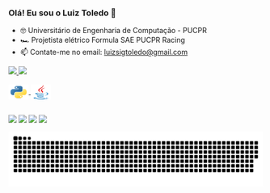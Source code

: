### Olá! Eu sou o Luiz Toledo 👋

- 🤓 Universitário de Engenharia de Computação - PUCPR
- 🏎 Projetista elétrico Formula SAE PUCPR Racing
- 📫 Contate-me no email: luizsigtoledo@gmail.com

<div>
  <a href="https://github.com/SigToledo">
  <img height="150em" src="https://github-readme-stats.vercel.app/api?username=SigToledo&show_icons=true&theme=dark&include_all_commits=true&count_private=true"/>
  <img height="150em" src="https://github-readme-stats.vercel.app/api/top-langs/?username=SigToledo&layout=compact&langs_count=7&theme=dark"/>
</div>
 <div style="display: inline_block"><br>
  <img align="center" alt="Luiz-Python" height="30" width="40" src="https://raw.githubusercontent.com/devicons/devicon/master/icons/python/python-original.svg">
  <img align="center" alt="Luiz-Java" height="30" width="40" src="https://raw.githubusercontent.com/devicons/devicon/master/icons/java/java-original.svg">
</div>
  
##
  
<div> 
  <a href="https://instagram.com/luiz_toledo99" target="_blank"><img src="https://img.shields.io/badge/-Instagram-%23E4405F?style=for-the-badge&logo=instagram&logoColor=white" target="_blank"></a>
 	<a href="https://www.twitch.tv/Siduuss" target="_blank"><img src="https://img.shields.io/badge/Twitch-9146FF?style=for-the-badge&logo=twitch&logoColor=white" target="_blank"></a>
  <a href = "mailto:luizsigtoledo@gmail.com"><img src="https://img.shields.io/badge/-Gmail-%23333?style=for-the-badge&logo=gmail&logoColor=white" target="_blank"></a>
  <a href="https://www.linkedin.com/in/luiz-augusto-signorelli-toledo/" target="_blank"><img src="https://img.shields.io/badge/-LinkedIn-%230077B5?style=for-the-badge&logo=linkedin&logoColor=white" target="_blank"></a> 
 
  ![Snake animation](https://github.com/SigToledo/SigToledo/blob/output/github-contribution-grid-snake.svg)
 
</div>  
